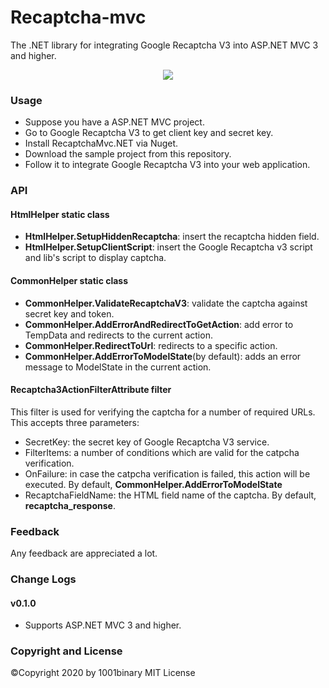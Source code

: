 # Recaptcha-mvc
The .NET library for integrating Google Recaptcha V3 into ASP.NET MVC 3 and higher.

<p align="center">
  <img src="https://www.google.com/recaptcha/intro/images/hero-recaptcha-invisible.gif">
</p>

### Usage

- Suppose you have a ASP.NET MVC project.
- Go to Google Recaptcha V3 to get client key and secret key.
- Install RecaptchaMvc.NET via Nuget.
- Download the sample project from this repository.
- Follow it to integrate Google Recaptcha V3 into your web application.

### API

#### HtmlHelper static class
- **HtmlHelper.SetupHiddenRecaptcha**: insert the recaptcha hidden field.
- **HtmlHelper.SetupClientScript**: insert the Google Recaptcha v3 script and lib's script to display captcha.

#### CommonHelper static class
- **CommonHelper.ValidateRecaptchaV3**: validate the captcha against secret key and token.
- **CommonHelper.AddErrorAndRedirectToGetAction**: add error to TempData and redirects to the current action.
- **CommonHelper.RedirectToUrl**: redirects to a specific action.
- **CommonHelper.AddErrorToModelState**(by default): adds an error message to ModelState in the current action.

#### Recaptcha3ActionFilterAttribute filter

This filter is used for verifying the captcha for a number of required URLs. This accepts three parameters:

- SecretKey: the secret key of Google Recaptcha V3 service.
- FilterItems: a number of conditions which are valid for the catpcha verification.
- OnFailure: in case the catpcha verification is failed, this action will be executed. By default, **CommonHelper.AddErrorToModelState**
- RecaptchaFieldName: the HTML field name of the captcha. By default, **recaptcha_response**.

### Feedback
Any feedback are appreciated a lot.

### Change Logs

#### v0.1.0

- Supports ASP.NET MVC 3 and higher.

### Copyright and License
&copy;Copyright 2020 by 1001binary
MIT License
